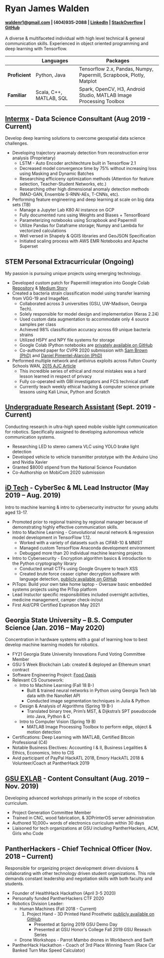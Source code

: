# Ryan James Walden
#### [waldenr1@gmail.com](mailto:waldenr1@gmail.com) | (404)935-2088 | [LinkedIn](https://www.linkedin.com/in/ryan-walden-28771a8b/) | [StackOverflow](https://stackoverflow.com/users/10521726/ryan-walden) | [GitHub](https://github.com/rjdoubleu)

A diverse & multifaceted individual with high level technical & general communication skills. Experienced in object oriented programming and deep learning with Tensorflow.

|   |  Languages | Packages  | 
|---|---|---|
|**Proficient**| Python, Java  | Tensorflow 2.x, Pandas, Numpy, Papermill, Scrapbook, Plotly, Matplot |
| **Familiar** | Scala, C++, MATLAB, SQL  | Spark, OpenCV, H3, Android Studio, MATLAB Image Processing Toolbox  | 

## [Intermx](http://www.intermx.com/) - Data Science Consultant (Aug 2019 - Current)
Develop deep learning solutions to overcome geospatial data science challenges.
+ Developing trajectory anaomaly detection from reconstruction error analysis (Proprietary)
	- LSTM - Auto Encoder architechture built in Tensorflow 2.1
	- Decreased model convergence time by 75% without increasing loss using Masking and Dynamic Batches
	- Researching efficiceny optimization methods (Attention for feature selection, Teacher-Student Networks, etc.)
	- Researching other high dimensional anomaly detection methods (MAD-GAN, Ensemble S-RNN-AEs, T-CNNs, etc).
+ Performing feature engineering and deep learning at scale on big data sets (TB)
	- Manage a Jupyter Lab K80 AI instance on GCP
	- Fully documented runs using Weights and Biases + TensorBoard
	- Parameterizing notebooks using Scrapbook and Papermill
	- Utilize Pandas for Dataframe storage; Numpy and Lambda for vectorized calculations
	- Well versed in Shapely & QGIS libraries and GeoJSON Specification
	- Initiated scaling process with AWS EMR Notebooks and Apache Superset
	
## STEM Personal Extracurricular (Ongoing)
My passion is pursuing unique projects using emerging technology.
+ Developed custom patch for Papermill integration into Google Colab [Repository](https://github.com/rjdoubleu/Colab-Papermill-Patch) & [Medium Story](https://medium.com/@ryanwalden/how-to-use-papermill-in-google-colab-9f83df1dcb70)
+ Created a bacteria strain classification model using transfer learning from VGG-19 and ImageNet.
	- Collaborated across 3 universities (GSU, UW-Madison, Georgia Tech).
	- Solely responsible for model design and implementation (Keras 2.24)
	- Used custom data augmentation to accommodate only 4 source samples per class 
	- Achieved 98% classification accuracy across 69 unique bacteria strains 
	- Utilized H5PY and NPY file systems for storage
	- Google Colab IPython notebooks are [privately available on GitHub](https://github.com/rjdoubleu/Pseudomonas-Aeruginosa-Colony-Classification)
	- Co-authored paper for CVPR 2020 submission with [Sam Brown (PhD)](https://biosciences.gatech.edu/people/sam-brown) and [Daniel Pimentel-Alarcón (PhD)](https://danielpimentel.github.io/)
+ Performed multiple network and antivirus exploits across Fulton County Schools WAN, [2015 AJC Article](https://www.ajc.com/news/north-springs-student-accused-hacking-system-changing-grades/oUaGYBoPcynVYKoFG4zFdL/)
	- This incredible series of ethical and moral mistakes was a hard lesson learned in respect of privacy
	- Fully co-operated with GBI investigators and FCS technical staff
	- Currently teach weekly ethical hacking & computer science private lessons using Kali Linux, Python and Scratch

## [Undergraduate Research Assistant](https://sites.google.com/view/highspeedmobilevlc/home) (Sept. 2019 - Current)
Conducting research in ultra-high speed mobile visible light communication for robotics. Specifically assigned to developing autonomous vehicle communication systems.
+   Researching LED to stereo camera VLC using YOLO brake light detection
+   Developed vehicle to vehicle transmitter prototype with the Arduino Uno and Nvidia Xavier
+   Granted $8000 stipend from the National Science Foundation
+   Co-Authorship on MobiCom 2020 submission

## [iD Tech](https://www.idtech.com/) - CyberSec & ML Lead Instructor  (May 2019 – Aug. 2019)
Intro to machine learning & intro to cybersecurity instructor for young adults aged 13-17. 
+   Promoted prior to regional training by regional manager because of demonstrating highly effective communication skills.
+   Intro to Machine Learning - Convolutional neural network & regression model development in TensorFlow 1.12. 
	- Worked with a variety of datasets such as CIFAR-10 & MNIST
	- Managed custom TensorFlow Anaconda development environment 
	- Debugged more than 20 individual machine learning projects
+   Intro to Cybersecurity - Encryption algorithm basics & introduction to the Python cryptography library 
	- Conducted small CTFs using Google Gruyere to teach XSS
	- Created brute force ceaser cipher decryption software with language detection, [publicly available on GitHub](https://github.com/rjdoubleu/Caesar-Cipher-Brute-Force)
+   PiTops: Build your own take home laptop  - Oversaw basic embedded systems projects using the PiTop platform
+   Lead Instuctor specific responsibilities included overnight activities, medicine management, camper check-in/out
+   First Aid/CPR Certified Expiration May 2021

## Georgia State University – B.S. Computer Science  (Jan. 2016 – May 2020)
Concentration in hardware systems with a goal of learning how to best develop machine learning models  for robotics.
+ FY21 Georgia State University Innovations Fund Voting Committee Member
+ GSU 5 Week Blockchain Lab: created & deployed an Ethereum smart contract
+ Software Engineering Project: [Food Oasis](https://github.com/Food-Oasis)
+ Relevant CS Coursework:
	+ Intro to Machine Learning (Fall 18 B-)
		+ Built & trained neural networks in Python using Georgia Tech lab data with the NanoNet API
		+ Conducted image segmentation techniques in Julia & Python
	+ Design & Analysis of Algorithms (Spring 19 B-)
		+ Translated binary tree, Prim’s MST, & Dijkstra’s SPT pseudocode into Java, Python & C
	+ Intro to Computer Vision (Spring 19 B)
		+ MATLAB Image Processing Toolbox to perform edge, object & motion detection
+ Certifications: Deep Learning with MATLAB, Certified Bitcoin Professional (C4)
+ Notable Business Electives: Accounting I & II, Business Legalities & Ethics, Economics, Intro to CIS
+ Avid participant of PayPal HackATL 2018, Emory HackATL 2018 & Volunteer/Coach at PantherHack 2019

## [GSU EXLAB](https://technology.gsu.edu/technology-services/it-services/labs-and-classrooms/exlab/) - Content Consultant  (Aug. 2019 – Nov. 2019)
Developing advanced workshops primarily in the scope of robotics curriculum. 
+ Project Generation Committee Member
+ Trained in CNC, wood fabrication, & 3DPrinterOS server administration
+ Authored 10,000+ words of electronics curriculum within 30 days
+ Liaisoned for tech organizations at GSU including PantherHackers, ACM, Girls who Code

## PantherHackers - Chief Technical Officer  (Nov. 2018 – Current)
Responsible for organizing project development driven divisions & collaborating with other technology driven student organizations. This role demands constant leadership and negotiation skills with both faculty and students.
+   Founder of HealthHack Hackathon (April 3-5 2020)
+   Personally funded PantherHackers CTF 2020
+   Robotics Division Leader:
	- Human Machines (Fall 2018 - Current)
		1. Project Hand - 3D Printed Hand Prosthetic [publicly available on GitHub](https://github.com/rjdoubleu/Human-Machines)
			+ Presented at Spring 2019 GSU Demo Day
			+ Presented at GSU Honor's College Fall 2019 GSU Reseach Series
	- Drone Workshops - Parrot Mambo drones in Workbench and Swift
+   PantherHack Hackathon - Coach of 3rd Place Winning Team (Race Car Banked Turn Max Speed Calculator)
